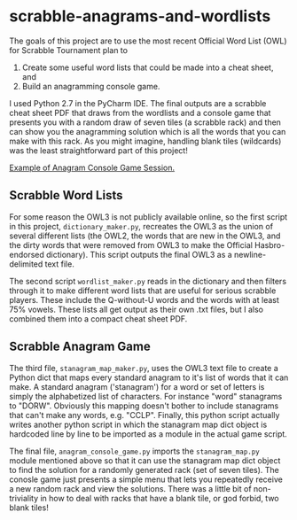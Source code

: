 # scrabble-anagrams-and-wordlists
The goals of this project are to use the most recent Official Word List (OWL) for Scrabble Tournament plan to 
1. Create some useful word lists that could be made into a cheat sheet, and
2. Build an anagramming console game. 

I used Python 2.7 in the PyCharm IDE. The final outputs are a scrabble cheat sheet PDF that draws from the wordlists and a console game that presents you with a random draw of seven tiles (a scrabble rack) and then can show you the anagramming solution which is all the words that you can make with this rack. As you might imagine, handling blank tiles (wildcards) was the least straightforward part of this project!

[Example of Anagram Console Game Session.](example_game_session.ipynb)

## Scrabble Word Lists
For some reason the OWL3 is not publicly available online, so the first script in this project, `dictionary_maker.py`, recreates the OWL3 as the union of several different lists (the OWL2, the words that are new in the OWL3, and the dirty words that were removed from OWL3 to make the Official Hasbro-endorsed dictionary). This script outputs the final OWL3 as a newline-delimited text file.

The second script `wordlist_maker.py` reads in the dictionary and then filters through it to make different word lists that are useful for serious scrabble players. These include the Q-without-U words and the words with at least 75% vowels. These lists all get output as their own .txt files, but I also combined them into a compact cheat sheet PDF.

## Scrabble Anagram Game
The third file, `stanagram_map_maker.py`, uses the OWL3 text file to create a Python dict that maps every standard anagram to it's list of words that it can make. A standard anagram ('stanagram') for a word or set of letters is simply the alphabetized list of characters. For instance "word" stanagrams to "DORW". Obviously this mapping doesn't bother to include stanagrams that can't make any words, e.g. "CCLP". Finally, this python script actually writes another python script in which the stanagram map dict object is hardcoded line by line to be imported as a module in the actual game script.

The final file, `anagram_console_game.py` imports the `stanagram_map.py` module mentioned above so that it can use the stanagram map dict object to find the solution for a randomly generated rack (set of seven tiles). The conosle game just presents a simple menu that lets you repeatedly receive a new random rack and view the solutions. There was a little bit of non-triviality in how to deal with racks that have a blank tile, or god forbid, two blank tiles!